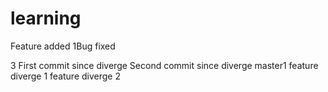 # learning
Feature added
1Bug fixed

3
First commit since diverge
Second commit since diverge
master1
feature diverge 1
feature diverge 2
